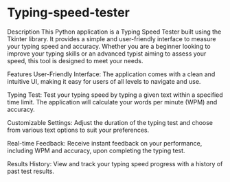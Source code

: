# Typing-speed-tester

Description
This Python application is a Typing Speed Tester built using the Tkinter library. It provides a simple and user-friendly interface to measure your typing speed and accuracy. Whether you are a beginner looking to improve your typing skills or an advanced typist aiming to assess your speed, this tool is designed to meet your needs.

Features
User-Friendly Interface: The application comes with a clean and intuitive UI, making it easy for users of all levels to navigate and use.

Typing Test: Test your typing speed by typing a given text within a specified time limit. The application will calculate your words per minute (WPM) and accuracy.

Customizable Settings: Adjust the duration of the typing test and choose from various text options to suit your preferences.

Real-time Feedback: Receive instant feedback on your performance, including WPM and accuracy, upon completing the typing test.

Results History: View and track your typing speed progress with a history of past test results.
